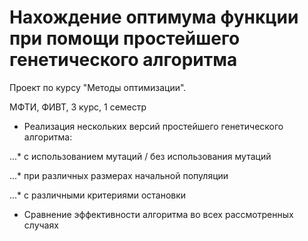 # Нахождение оптимума функции при помощи простейшего генетического алгоритма

Проект по курсу "Методы оптимизации". 

МФТИ, ФИВТ, 3 курс, 1 семестр

* Реализация нескольких версий простейшего генетического алгоритма:

...* с использованием мутаций / без использования мутаций

...* при различных размерах начальной популяции

...* с различными критериями остановки

* Сравнение эффективности алгоритма во всех рассмотренных случаях
